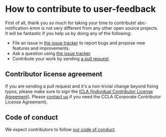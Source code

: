 # How to contribute to user-feedback

First of all, thank you so much for taking your time to contribute! abc-notification-kmm is not very different from any other open source projects. It will be fantastic if you help us by doing any of the following:

- File an issue in [the issue tracker](https://github.com/line/user-feedback/issues)
  to report bugs and propose new features and improvements.
- Ask a question using [the issue tracker](https://github.com/line/user-feedback/issues).
- Contribute your work by sending [a pull request](https://github.com/line/user-feedback/pulls).

## Contributor license agreement

If you are sending a pull request and it's a non-trivial change beyond fixing
typos, please make sure to sign the [ICLA (Individual Contributor License Agreement)](https://cla-assistant.io/line/user-feedback).
Please [contact us](mailto:dl_oss_dev@linecorp.com) if you need the CCLA (Corporate Contributor License Agreement).

## Code of conduct

We expect contributors to follow [our code of conduct](./CODE_OF_CONDUCT.md).
